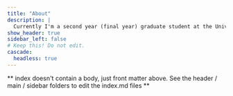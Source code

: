 ```yaml
---
title: "About"
description: |
  Currently I'm a second year (final year) graduate student at the University of Pennsylvania, studying Data Analytics in Social Policy, and also a research assistant at Shen Lab, Perelman School of Medicine. 
show_header: true
sidebar_left: false
# Keep this! Do not edit.
cascade:
  headless: true
---
```


** index doesn't contain a body, just front matter above.
See the header / main / sidebar folders to edit the index.md files **
